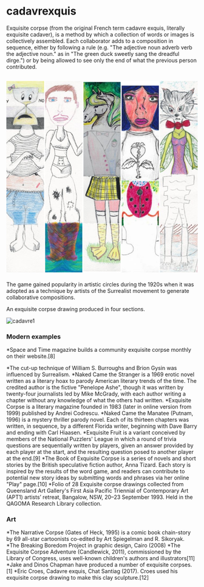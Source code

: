 # cadavrexquis
Exquisite corpse (from the original French term cadavre exquis, literally exquisite cadaver), is a method by which a collection of words or images is collectively assembled. Each collaborator adds to a composition in sequence, either by following a rule (e.g. "The adjective noun adverb verb the adjective noun." as in "The green duck sweetly sang the dreadful dirge.") or by being allowed to see only the end of what the previous person contributed. 

![cadavre.jpg](/cadavre.jpg)
---
The game gained popularity in artistic circles during the 1920s when it was adopted as a technique by artists of the Surrealist movement to generate collaborative compositions.

An exquisite corpse drawing produced in four sections.

![cadavre1](https://2.bp.blogspot.com/-aJkIGa-eiWY/VzFUWlePSYI/AAAAAAAAxN4/eBMCJx6Q0AgYXDDWw3oJ31sek4SaG0NNACLcB/s1600/Chris%2BBuzelli.jpg)


### Modern examples
*Space and Time magazine builds a community exquisite corpse monthly on their website.[8]

*The cut-up technique of William S. Burroughs and Brion Gysin was influenced by Surrealism.
*Naked Came the Stranger is a 1969 erotic novel written as a literary hoax to parody American literary trends of the time. The credited author is the fictive "Penelope Ashe", though it was written by twenty-four journalists led by Mike McGrady, with each author writing a chapter without any knowledge of what the others had written.
*Exquisite Corpse is a literary magazine founded in 1983 (later in online version from 1999) published by Andrei Codrescu.
*Naked Came the Manatee (Putnam, 1996) is a mystery thriller parody novel. Each of its thirteen chapters was written, in sequence, by a different Florida writer, beginning with Dave Barry and ending with Carl Hiaasen.
*Exquisite Fruit is a variant conceived by members of the National Puzzlers' League in which a round of trivia questions are sequentially written by players, given an answer provided by each player at the start, and the resulting question posed to another player at the end.[9]
*The Book of Exquisite Corpse is a series of novels and short stories by the British speculative fiction author, Anna Tizard. Each story is inspired by the results of the word game, and readers can contribute to potential new story ideas by submitting words and phrases via her online "Play" page.[10]
*Folio of 28 Exquisite corpse drawings collected from Queensland Art Gallery's First Asia Pacific Triennial of Contemporary Art (APT1) artists’ retreat, Bangalow, NSW, 20–23 September 1993. Held in the QAGOMA Research Library collection.
### Art
*The Narrative Corpse (Gates of Heck, 1995) is a comic book chain-story by 69 all-star cartoonists co-edited by Art Spiegelman and R. Sikoryak.
*The Breaking Boredom Project in graphic design, Cairo (2008)
*The Exquisite Corpse Adventure (Candlewick, 2011), commissioned by the Library of Congress, uses well-known children's authors and illustrators[11]
*Jake and Dinos Chapman have produced a number of exquisite corpses. [1]
*Eric Croes, Cadavre exquis, Chat Santiag (2017). Croes used his exquisite corpse drawing to make this clay sculpture.[12]
